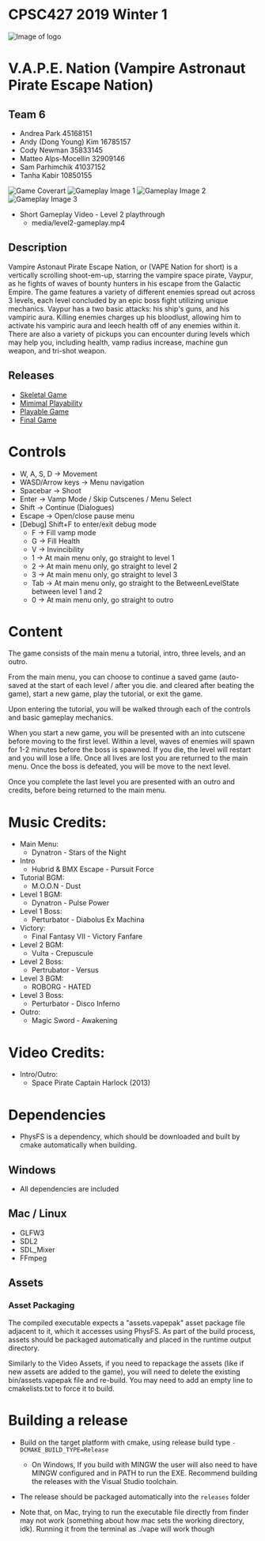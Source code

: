 #  CPSC427 2019 Winter 1
![Image of logo](data/textures/logo.png)
# V.A.P.E. Nation (Vampire Astronaut Pirate Escape Nation)
## Team 6
- Andrea Park 45168151
- Andy (Dong Young) Kim 16785157
- Cody Newman 35833145
- Matteo Alps-Mocellin 32909146
- Sam Parhimchik 41037152
- Tanha Kabir 10850155


![Game Coverart](media/cover-cropped.png)
![Gameplay Image 1](media/level1-vamp.jpg)
![Gameplay Image 2](media/boss2-lasers.jpg)
![Gameplay Image 3](media/level3.png)
- Short Gameplay Video - Level 2 playthrough
	- media/level2-gameplay.mp4


## Description
Vampire Astonaut Pirate Escape Nation, or (VAPE Nation for short) is a vertically scrolling shoot-em-up, starring the vampire space pirate, Vaypur, as he fights of waves of bounty hunters in his escape from the Galactic Empire.
The game features a variety of different enemies spread out across 3 levels, each level concluded by an epic boss fight utilizing unique mechanics.
Vaypur has a two basic attacks: his ship's guns, and his vampiric aura. Killing enemies charges up his bloodlust, allowing him to activate his vampiric aura and leech health off of any enemies within it.
There are also a variety of pickups you can encounter during levels which may help you, including health, vamp radius increase, machine gun weapon, and tri-shot weapon.

## Releases
- [Skeletal Game](https://github.com/ctman96/CPSC427-VAPE/releases/tag/skeletal-game)
- [Mimimal Playability](https://github.com/ctman96/CPSC427-VAPE/releases/tag/minimal-playability)
- [Playable Game](https://github.com/ctman96/CPSC427-VAPE/releases/tag/advanced-game)
- [Final Game](https://github.com/ctman96/CPSC427-VAPE/releases/tag/final-game)

# Controls
- W, A, S, D  -> Movement
- WASD/Arrow keys -> Menu navigation
- Spacebar -> Shoot
- Enter ->  Vamp Mode / Skip Cutscenes / Menu Select
- Shift -> Continue (Dialogues)
- Escape -> Open/close pause menu
- [Debug] Shift+F to enter/exit debug mode
    - F -> Fill vamp mode
    - G -> Fill Health
    - V -> Invincibility
    - 1 -> At main menu only, go straight to level 1
    - 2 -> At main menu only, go straight to level 2
    - 3 -> At main menu only, go straight to level 3
    - Tab -> At main menu only, go straight to the BetweenLevelState between level 1 and 2
    - 0 -> At main menu only, go straight to outro


# Content
The game consists of the main menu a tutorial, intro, three levels, and an outro.

From the main menu, you can choose to continue a saved game (auto-saved at the start of each level / after you die. and cleared after beating the game), start a new game, play the tutorial, or exit the game.

Upon entering the tutorial, you will be walked through each of the controls and basic gameplay mechanics.

When you start a new game, you will be presented with an into cutscene before moving to the first level. Within a level, waves of enemies will spawn for 1-2 minutes before the boss is spawned.
If you die, the level will restart and you will lose a life. Once all lives are lost you are returned to the main menu. Once the boss is defeated, you will be move to the next level.

Once you complete the last level you are presented with an outro and credits, before being returned to the main menu.


# Music Credits:
- Main Menu:      
    - Dynatron - Stars of the Night
- Intro
    - Hubrid & BMX Escape - Pursuit Force
- Tutorial BGM:   
    - M.O.O.N - Dust
- Level 1 BGM:    
    - Dynatron - Pulse Power
- Level 1 Boss:   
    - Perturbator - Diabolus Ex Machina
- Victory: 
    - Final Fantasy VII - Victory Fanfare
- Level 2 BGM:
    - Vulta - Crepuscule
- Level 2 Boss:
    - Pertrubator - Versus
- Level 3 BGM:
    - ROBORG - HATED
- Level 3 Boss:
    - Perturbator - Disco Inferno
- Outro:
    - Magic Sword - Awakening

# Video Credits:
- Intro/Outro:
    - Space Pirate Captain Harlock (2013)

# Dependencies
- PhysFS is a dependency, which should be downloaded and built by cmake automatically when building.
## Windows
- All dependencies are included
## Mac / Linux
- GLFW3
- SDL2
- SDL_Mixer
- FFmpeg
## Assets
### Asset Packaging
The compiled executable expects a "assets.vapepak" asset package file adjacent to it, which it accesses using PhysFS.
As part of the build process, assets should be packaged automatically and placed in the runtime output directory.

Similarly to the Video Assets, if you need to repackage the assets (like if new assets are added to the game), 
you will need to delete the existing bin/assets.vapepak file and re-build.
You may need to add an empty line to cmakelists.txt to force it to build.

# Building a release
- Build on the target platform with cmake, using release build type `-DCMAKE_BUILD_TYPE=Release`
    - On Windows, If you build with MINGW the user will also need to have MINGW configured and in PATH to run the EXE. Recommend building the releases with the Visual Studio toolchain.
- The release should be packaged automatically into the `releases` folder


- Note that, on Mac, trying to run the executable file directly from finder may not work (something about how mac sets the working directory, idk). Running it from the terminal as ./vape will work though
